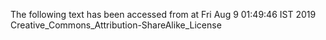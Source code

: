 The following text has been accessed from at Fri Aug 9 01:49:46 IST 2019
Creative_Commons_Attribution-ShareAlike_License
